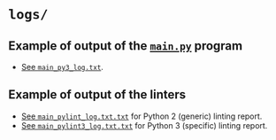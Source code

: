 # `logs/`
## Example of output of the [`main.py`](../main.py) program
- [See `main_py3_log.txt`](main_py3_log.txt).

## Example of output of the linters
- [See `main_pylint_log.txt.txt`](main_pylint_log.txt.txt) for Python 2 (generic) linting report.
- [See `main_pylint3_log.txt.txt`](main_pylint3_log.txt.txt) for Python 3 (specific) linting report.
